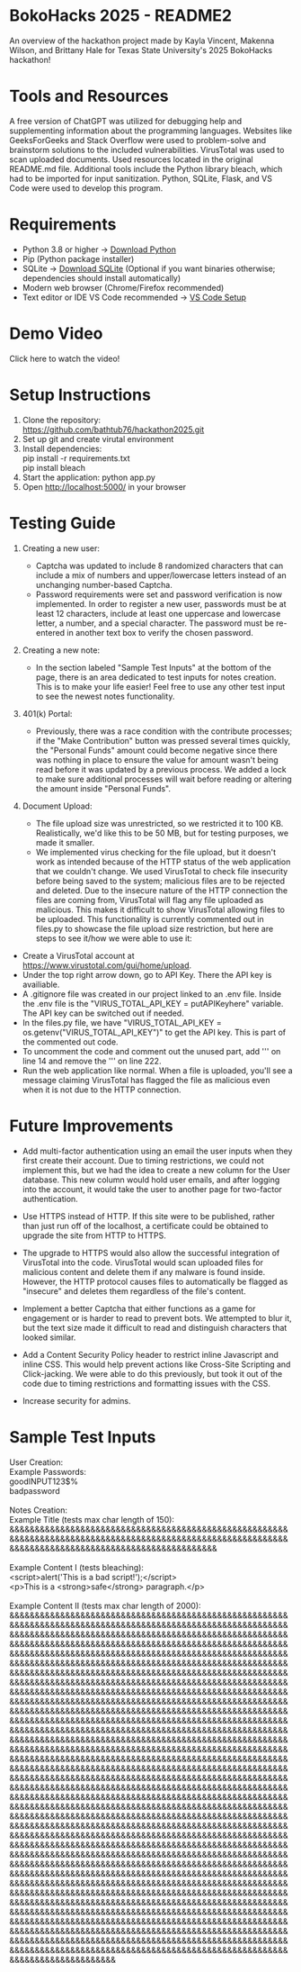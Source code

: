 ﻿# BokoHacks 2025 - README2
An overview of the hackathon project made by Kayla Vincent, Makenna Wilson, and Brittany Hale for Texas State University's 2025 BokoHacks hackathon!
# Tools and Resources
A free version of ChatGPT was utilized for debugging help and supplementing information about the programming languages. Websites like GeeksForGeeks and Stack Overflow were used to problem-solve and brainstorm solutions to the included vulnerabilities. VirusTotal was used to scan uploaded documents. Used resources located in the original README.md file. Additional tools include the Python library bleach, which had to be imported for input sanitization. Python, SQLite, Flask, and VS Code were used to develop this program.
# Requirements
- Python 3.8 or higher → <a href="https://www.python.org/downloads/">Download Python</a>
- Pip (Python package installer)
- SQLite → <a href="https://www.sqlite.org/download.html">Download SQLite</a> (Optional if you want binaries otherwise; dependencies should install automatically)
- Modern web browser (Chrome/Firefox recommended)
- Text editor or IDE VS Code recommended → <a href="https://code.visualstudio.com/docs/python/environments">VS Code Setup</a>
# Demo Video 
Click here to watch the video!
# Setup Instructions
1. Clone the repository:<br>
https://github.com/bathtub76/hackathon2025.git
2. Set up git and create virutal environment
3. Install dependencies:<br>
pip install -r requirements.txt<br>
pip install bleach
4. Start the application:
python app.py
5. Open <a href="http://localhost:5000/">http://localhost:5000/</a> in your browser
# Testing Guide
1. Creating a new user:
   - Captcha was updated to include 8 randomized characters that can include a mix of numbers and upper/lowercase letters instead of an unchanging number-based Captcha.
   - Password requirements were set and password verification is now implemented. In order to register a new user, passwords must be at least 12 characters, include at least one uppercase and lowercase letter, a number, and a special character. The password must be re-entered in another text box to verify the chosen password.<br>
   
2. Creating a new note:
   - In the section labeled "Sample Test Inputs" at the bottom of the page, there is an area dedicated to test inputs for notes creation. This is to make your life easier! Feel free to use any other test input to see the newest notes functionality.<br>
        
3. 401(k) Portal:
   - Previously, there was a race condition with the contribute processes; if the "Make Contribution" button was pressed several times quickly, the "Personal Funds" amount could become negative since there was nothing in place to ensure the value for amount wasn't being read before it was updated by a previous process. We added a lock to make sure additional processes will wait before reading or altering the amount inside "Personal Funds".<br>
     
4. Document Upload:
   - The file upload size was unrestricted, so we restricted it to 100 KB. Realistically, we'd like this to be 50 MB, but for testing purposes, we made it smaller.
   - We implemented virus checking for the file upload, but it doesn't work as intended because of the HTTP status of the web application that we couldn't change. We used VirusTotal to check file insecurity before being saved to the system; malicious files are to be rejected and deleted. Due to the insecure nature of the HTTP connection the files are coming from, VirusTotal will flag any file uploaded as malicious. This makes it difficult to show VirusTotal allowing files to be uploaded. This functionality is currently commented out in files.py to showcase the file upload size restriction, but here are steps to see it/how we were able to use it:
     
  * Create a VirusTotal account at https://www.virustotal.com/gui/home/upload.
  * Under the top right arrow down, go to API Key. There the API key is availiable.
  * A .gitignore file was created in our project linked to an .env file. Inside the .env file is the "VIRUS_TOTAL_API_KEY = putAPIKeyhere" variable. The API key can be switched out if needed.
  * In the files.py file, we have "VIRUS_TOTAL_API_KEY = os.getenv("VIRUS_TOTAL_API_KEY")" to get the API key. This is part of the commented out code.
  * To uncomment the code and comment out the unused part, add ''' on line 14 and remove the ''' on line 222.
  * Run the web application like normal. When a file is uploaded, you'll see a message claiming VirusTotal has flagged the file as malicious even when it is not due to the HTTP connection.
    
# Future Improvements
- Add multi-factor authentication using an email the user inputs when they first create their account. Due to timing restrictions, we could not implement this, but we had the idea to create a new column for the User database. This new column would hold user emails, and after logging into the account, it would take the user to another page for two-factor authentication.
  
- Use HTTPS instead of HTTP. If this site were to be published, rather than just run off of the localhost, a certificate could be obtained to upgrade the site from HTTP to HTTPS.
  
- The upgrade to HTTPS would also allow the successful integration of VirusTotal into the code. VirusTotal would scan uploaded files for malicious content and delete them if any malware is found inside. However, the HTTP protocol causes files to automatically be flagged as "insecure" and deletes them regardless of the file's content.
  
- Implement a better Captcha that either functions as a game for engagement or is harder to read to prevent bots. We attempted to blur it, but the text size made it difficult to read and distinguish characters that looked similar. 
  
- Add a Content Security Policy header to restrict inline Javascript and inline CSS. This would help prevent actions like Cross-Site Scripting and Click-jacking. We were able to do this previously, but took it out of the code due to timing restrictions and formatting issues with the CSS.
  
- Increase security for admins.
  
# Sample Test Inputs
User Creation:<br>
Example Passwords:<br>
goodINPUT123$%<br>
badpassword<br><br>
Notes Creation:<br>
Example Title (tests max char length of 150): &&&&&&&&&&&&&&&&&&&&&&&&&&&&&&&&&&&&&&&&&&&&&&&&&&&&&&&&&&&&&&&&&&&&&&&&&&&&&&&&&&&&&&&&&&&&&&&&&&&&&&&&&&&&&&&&&&&&&&&&&&&&&&&&&&&&&&&&&&&&&&&&&&&&&&&<br><br>
Example Content I (tests bleaching):<br>
&lt;script&gt;alert(&#39;This is a bad script!&#39;);&lt;/script&gt;<br>
&lt;p&gt;This is a &lt;strong&gt;safe&lt;/strong&gt; paragraph.&lt;/p&gt;<br><br>
Example Content II (tests max char length of 2000):
&&&&&&&&&&&&&&&&&&&&&&&&&&&&&&&&&&&&&&&&&&&&&&&&&&&&&&&&&&&&&&&&&&&&&&&&&&&&&&&&&&&&&&&&&&&&&&&&&&&&&&&&&&&&&&&&&&&&&&&&&&&&&&&&&&&&&&&&&&&&&&&&&&&&&&&&&&&&&&&&&&&&&&&&&&&&&&&&&&&&&&&&&&&&&&&&&&&&&&&&&&&&&&&&&&&&&&&&&&&&&&&&&&&&&&&&&&&&&&&&&&&&&&&&&&&&&&&&&&&&&&&&&&&&&&&&&&&&&&&&&&&&&&&&&&&&&&&&&&&&&&&&&&&&&&&&&&&&&&&&&&&&&&&&&&&&&&&&&&&&&&&&&&&&&&&&&&&&&&&&&&&&&&&&&&&&&&&&&&&&&&&&&&&&&&&&&&&&&&&&&&&&&&&&&&&&&&&&&&&&&&&&&&&&&&&&&&&&&&&&&&&&&&&&&&&&&&&&&&&&&&&&&&&&&&&&&&&&&&&&&&&&&&&&&&&&&&&&&&&&&&&&&&&&&&&&&&&&&&&&&&&&&&&&&&&&&&&&&&&&&&&&&&&&&&&&&&&&&&&&&&&&&&&&&&&&&&&&&&&&&&&&&&&&&&&&&&&&&&&&&&&&&&&&&&&&&&&&&&&&&&&&&&&&&&&&&&&&&&&&&&&&&&&&&&&&&&&&&&&&&&&&&&&&&&&&&&&&&&&&&&&&&&&&&&&&&&&&&&&&&&&&&&&&&&&&&&&&&&&&&&&&&&&&&&&&&&&&&&&&&&&&&&&&&&&&&&&&&&&&&&&&&&&&&&&&&&&&&&&&&&&&&&&&&&&&&&&&&&&&&&&&&&&&&&&&&&&&&&&&&&&&&&&&&&&&&&&&&&&&&&&&&&&&&&&&&&&&&&&&&&&&&&&&&&&&&&&&&&&&&&&&&&&&&&&&&&&&&&&&&&&&&&&&&&&&&&&&&&&&&&&&&&&&&&&&&&&&&&&&&&&&&&&&&&&&&&&&&&&&&&&&&&&&&&&&&&&&&&&&&&&&&&&&&&&&&&&&&&&&&&&&&&&&&&&&&&&&&&&&&&&&&&&&&&&&&&&&&&&&&&&&&&&&&&&&&&&&&&&&&&&&&&&&&&&&&&&&&&&&&&&&&&&&&&&&&&&&&&&&&&&&&&&&&&&&&&&&&&&&&&&&&&&&&&&&&&&&&&&&&&&&&&&&&&&&&&&&&&&&&&&&&&&&&&&&&&&&&&&&&&&&&&&&&&&&&&&&&&&&&&&&&&&&&&&&&&&&&&&&&&&&&&&&&&&&&&&&&&&&&&&&&&&&&&&&&&&&&&&&&&&&&&&&&&&&&&&&&&&&&&&&&&&&&&&&&&&&&&&&&&&&&&&&&&&&&&&&&&&&&&&&&&&&&&&&&&&&&&&&&&&&&&&&&&&&&&&&&&&&&&&&&&&&&&&&&&&&&&&&&&&&&&&&&&&&&&&&&&&&&&&&&&&&&&&&&&&&&&&&&&&&&&&&&&&&&&&&&&&&&&&&&&&&&&&&&&&&&&&&&&&&&&&&&&&&&&&&&&&&&&&&&&&&&&&&&&&&&&&&&&&&&&&&&&&&&&&&&&&&&&&&&&&&&&&&&&&&&&&&&&&&&&&&&&&&&&&&&&&&&&&&&&&&&&&&&&&&&&&&&&&&&&&&&&&&&&&&&&&&&&&&&&&&&&&&&&&&&&&&&&&&&&&&&&&&&&&&&&&&&&&&&&&&&&&&&&&&&&&&&&&&&&&&&&&&&&&&&&&&&&&&&&&&&&&&&&&&&&&&&&&&&&&&&&&&&&&&&&&&&&&&&&&&&&&&&&&&&&&&&&&&&&&&&&&&&&&&&&&&&&&&&&&&&&&&&&&&&&&&&&&&&&&&&&&&&&&&&&&&&&&&&&&&&&&&&&&&&&&&&&&&&&&&&&&&&&&&&&&&&&&&&&&&&&&&&&&&&&&&&&&&&&&&&&&&&&&&&&&&&&&&&&&&&&&&&&&&&&&&&&&&&&&&&&&&&&&&&&&&&&&&&&&&&&&&&&&&&&&&&&&&&&&&&&&&&&&&&&&&&&&&&&&&&&&&&&&&&&&&&&&&&&&&&&&&&&&&&&&&&
